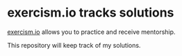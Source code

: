 # exercism.io tracks solutions

[exercism.io](https://exercism.io/) allows you to practice and receive mentorship.

This repository will keep track of my solutions.
